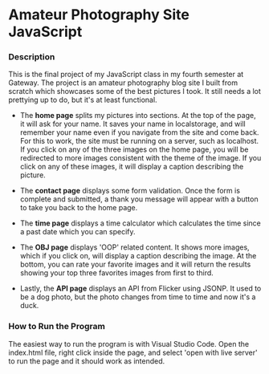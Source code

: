 # Amateur Photography Site JavaScript

### Description
This is the final project of my JavaScript class in my fourth semester at Gateway. The project is an amateur photography blog site I built from scratch which showcases some of the best pictures I took. It still needs a lot prettying up to do, but it's at least functional.
- The **home page** splits my pictures into sections. At the top of the page, it will ask for your name. It saves your name in localstorage, and will remember your name even if you navigate from the site and come back. For this to work, the site must be running on a server, such as localhost. If you click on any of the three images on the home page, you will be redirected to more images consistent with the theme of the image. If you click on any of these images, it will display a caption describing the picture.

- The **contact page** displays some form validation. Once the form is complete and submitted, a thank you message will appear with a button to take you back to the home page.
- The **time page** displays a time calculator which calculates the time since a past date which you can specify.
- The **OBJ page** displays 'OOP' related content. It shows more images, which if you click on, will display a caption describing the image. At the bottom, you can rate your favorite images and it will return the results showing your top three favorites images from first to third.
- Lastly, the **API page** displays an API from Flicker using JSONP. It used to be a dog photo, but the photo changes from time to time and now it's a duck.

### How to Run the Program
The easiest way to run the program is with Visual Studio Code. Open the index.html file, right click inside the page, and select 'open with live server' to run the page and it should work as intended.
